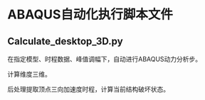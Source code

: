 # ABAQUS自动化执行脚本文件
## Calculate_desktop_3D.py
在指定模型、时程数据、峰值调幅下，自动进行ABAQUS动力分析步。  

计算维度三维。

后处理提取顶点三向加速度时程，计算当前结构破坏状态。
